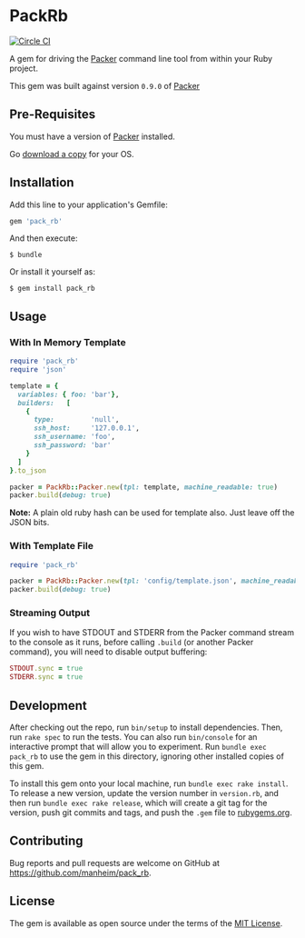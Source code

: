 # PackRb

[![Circle CI](https://circleci.com/gh/manheim/pack_rb.svg?style=svg)](https://circleci.com/gh/manheim/pack_rb)

A gem for driving the [Packer][1] command line tool from within your Ruby project.

This gem was built against version ``0.9.0`` of [Packer][1]

## Pre-Requisites

You must have a version of [Packer][1] installed.

Go [download a copy][2] for your OS.


## Installation

Add this line to your application's Gemfile:

```ruby
gem 'pack_rb'
```

And then execute:

    $ bundle

Or install it yourself as:

    $ gem install pack_rb

## Usage

### With In Memory Template

```ruby
require 'pack_rb'
require 'json'

template = {
  variables: { foo: 'bar'},
  builders:   [
    {
      type:         'null',
      ssh_host:     '127.0.0.1',
      ssh_username: 'foo',
      ssh_password: 'bar'
    }
  ]
}.to_json

packer = PackRb::Packer.new(tpl: template, machine_readable: true)
packer.build(debug: true)
```

__Note:__ A plain old ruby hash can be used for template also. Just leave off
the JSON bits.

### With Template File

```ruby
require 'pack_rb'

packer = PackRb::Packer.new(tpl: 'config/template.json', machine_readable: true)
packer.build(debug: true)
```

### Streaming Output

If you wish to have STDOUT and STDERR from the Packer command stream to the console as it runs,
before calling ``.build`` (or another Packer command), you will need to disable output buffering:

```ruby
STDOUT.sync = true
STDERR.sync = true
```

## Development

After checking out the repo, run `bin/setup` to install dependencies. Then, run `rake spec` to run the tests. You can also run `bin/console` for an interactive prompt that will allow you to experiment. Run `bundle exec pack_rb` to use the gem in this directory, ignoring other installed copies of this gem.

To install this gem onto your local machine, run `bundle exec rake install`. To release a new version, update the version number in `version.rb`, and then run `bundle exec rake release`, which will create a git tag for the version, push git commits and tags, and push the `.gem` file to [rubygems.org](https://rubygems.org).

## Contributing

Bug reports and pull requests are welcome on GitHub at https://github.com/manheim/pack_rb.


## License

The gem is available as open source under the terms of the [MIT License](http://opensource.org/licenses/MIT).

[1]: https://www.packer.io/
[2]: https://www.packer.io/downloads.html

